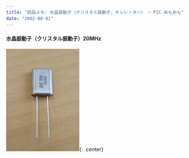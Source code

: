 ```yaml
---
title: "部品メモ: 水晶振動子（クリスタル振動子、オシレーター） ─ PIC めもめも"
date: "2002-08-01"
---
```


#### 水晶振動子（クリスタル振動子）20MHz

![oscillator.gif](./oscillator.gif){: .center}


